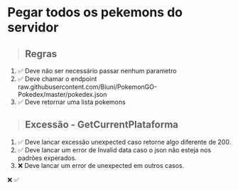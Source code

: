 # Pegar todos os pekemons do servidor

> ## Regras

1. ✅ Deve não ser necessário passar nenhum parametro
2. ✅ Deve chamar o endpoint raw.githubusercontent.com/Biuni/PokemonGO-Pokedex/master/pokedex.json
3. ✅ Deve retornar uma lista pokemons

> ## Excessão - GetCurrentPlataforma

1. ✅ Deve lancar excessão unexpected caso retorne algo diferente de 200.
2. ✅ Deve lancar um error de Invalid data caso o json não esteja nos padrões experados.
3. ❌ Deve lancar um error de unexpected em outros casos.

❌
✅